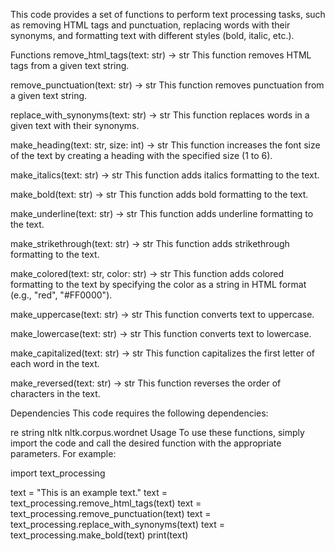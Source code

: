 This code provides a set of functions to perform text processing tasks, such as removing HTML tags and punctuation, replacing words with their synonyms, and formatting text with different styles (bold, italic, etc.).

Functions
remove_html_tags(text: str) -> str
This function removes HTML tags from a given text string.

remove_punctuation(text: str) -> str
This function removes punctuation from a given text string.

replace_with_synonyms(text: str) -> str
This function replaces words in a given text with their synonyms.

make_heading(text: str, size: int) -> str
This function increases the font size of the text by creating a heading with the specified size (1 to 6).

make_italics(text: str) -> str
This function adds italics formatting to the text.

make_bold(text: str) -> str
This function adds bold formatting to the text.

make_underline(text: str) -> str
This function adds underline formatting to the text.

make_strikethrough(text: str) -> str
This function adds strikethrough formatting to the text.

make_colored(text: str, color: str) -> str
This function adds colored formatting to the text by specifying the color as a string in HTML format (e.g., "red", "#FF0000").

make_uppercase(text: str) -> str
This function converts text to uppercase.

make_lowercase(text: str) -> str
This function converts text to lowercase.

make_capitalized(text: str) -> str
This function capitalizes the first letter of each word in the text.

make_reversed(text: str) -> str
This function reverses the order of characters in the text.

Dependencies
This code requires the following dependencies:

re
string
nltk
nltk.corpus.wordnet
Usage
To use these functions, simply import the code and call the desired function with the appropriate parameters. For example:


import text_processing

text = "This is an example text."
text = text_processing.remove_html_tags(text)
text = text_processing.remove_punctuation(text)
text = text_processing.replace_with_synonyms(text)
text = text_processing.make_bold(text)
print(text)